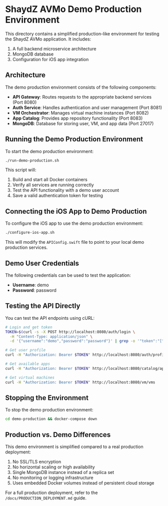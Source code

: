 # ShaydZ AVMo Demo Production Environment

This directory contains a simplified production-like environment for testing the ShaydZ AVMo application. It includes:

1. A full backend microservice architecture
2. MongoDB database
3. Configuration for iOS app integration

## Architecture

The demo production environment consists of the following components:

- **API Gateway**: Routes requests to the appropriate backend services (Port 8080)
- **Auth Service**: Handles authentication and user management (Port 8081)
- **VM Orchestrator**: Manages virtual machine instances (Port 8082)
- **App Catalog**: Provides app repository functionality (Port 8083)
- **MongoDB**: Database for storing user, VM, and app data (Port 27017)

## Running the Demo Production Environment

To start the demo production environment:

```bash
./run-demo-production.sh
```

This script will:
1. Build and start all Docker containers
2. Verify all services are running correctly
3. Test the API functionality with a demo user account
4. Save a valid authentication token for testing

## Connecting the iOS App to Demo Production

To configure the iOS app to use the demo production environment:

```bash
./configure-ios-app.sh
```

This will modify the `APIConfig.swift` file to point to your local demo production services.

## Demo User Credentials

The following credentials can be used to test the application:

- **Username**: demo
- **Password**: password

## Testing the API Directly

You can test the API endpoints using cURL:

```bash
# Login and get token
TOKEN=$(curl -s -X POST http://localhost:8080/auth/login \
  -H "Content-Type: application/json" \
  -d '{"username":"demo","password":"password"}' | grep -o '"token":"[^"]*' | cut -d'"' -f4)

# Get user profile
curl -H "Authorization: Bearer $TOKEN" http://localhost:8080/auth/profile

# Get available apps
curl -H "Authorization: Bearer $TOKEN" http://localhost:8080/catalog/apps

# Get virtual machines
curl -H "Authorization: Bearer $TOKEN" http://localhost:8080/vm/vms
```

## Stopping the Environment

To stop the demo production environment:

```bash
cd demo-production && docker-compose down
```

## Production vs. Demo Differences

This demo environment is simplified compared to a real production deployment:

1. No SSL/TLS encryption
2. No horizontal scaling or high availability
3. Single MongoDB instance instead of a replica set
4. No monitoring or logging infrastructure
5. Uses embedded Docker volumes instead of persistent cloud storage

For a full production deployment, refer to the `/docs/PRODUCTION_DEPLOYMENT.md` guide.
